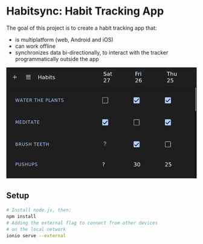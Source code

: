 # Habitsync: Habit Tracking App

The goal of this project is to create a habit tracking app that:
- is multiplatform (web, Android and iOS)
- can work offline
- synchronizes data bi-directionally, to interact with the tracker programmatically outside the app  

![screenshot](screenshot.png)

## Setup

```bash
# Install node.js, then:
npm install
# Adding the external flag to connect from other devices
# on the local network
ionio serve --external
```
